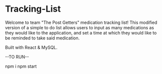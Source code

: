 # Tracking-List

Welcome to team "The Post Getters" medication tracking list! This modified version of a simple to do list allows users to input as many medications as they would like to the application, and set a time at which they would like to be reminded to take said medication.

Built with React & MySQL.

--TO RUN--

npm i
npm start
